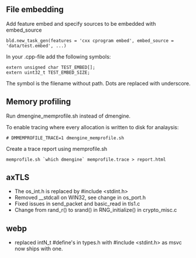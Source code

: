File embedding
--------------

Add feature embed and specify sources to be embedded with embed_source

    bld.new_task_gen(features = 'cxx cprogram embed', embed_source = 'data/test.embed', ...)

In your .cpp-file add the following symbols:

    extern unsigned char TEST_EMBED[];
    extern uint32_t TEST_EMBED_SIZE;

The symbol is the filename without path. Dots are replaced with underscore.


Memory profiling
----------------

Run dmengine_memprofile.sh instead of dmengine.

To enable tracing where every allocation is written to disk for analaysis:

    # DMMEMPROFILE_TRACE=1 dmengine_memprofile.sh

Create a trace report using memprofile.sh

    memprofile.sh `which dmengine` memprofile.trace > report.html

axTLS
-----

* The os_int.h is replaced by #include <stdint.h>
* Removed __stdcall on WIN32, see change in os_port.h
* Fixed issues in send_packet and basic_read in tls1.c
* Change from rand_r() to srand() in RNG_initialize() in crypto_misc.c

webp
-----

* replaced intN_t #define's in types.h with #include <stdint.h> as msvc now ships with one.

